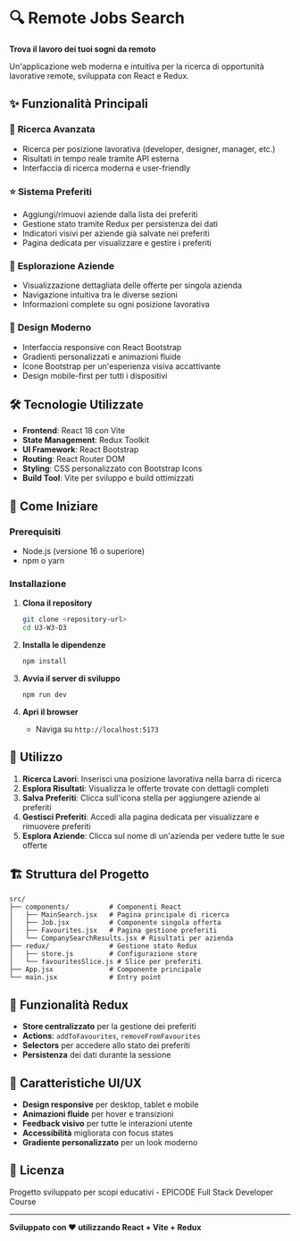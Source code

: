 # 🔍 Remote Jobs Search

**Trova il lavoro dei tuoi sogni da remoto**

Un'applicazione web moderna e intuitiva per la ricerca di opportunità lavorative remote, sviluppata con React e Redux.

## ✨ Funzionalità Principali

### 🔎 **Ricerca Avanzata**
- Ricerca per posizione lavorativa (developer, designer, manager, etc.)
- Risultati in tempo reale tramite API esterna
- Interfaccia di ricerca moderna e user-friendly

### ⭐ **Sistema Preferiti**
- Aggiungi/rimuovi aziende dalla lista dei preferiti
- Gestione stato tramite Redux per persistenza dei dati
- Indicatori visivi per aziende già salvate nei preferiti
- Pagina dedicata per visualizzare e gestire i preferiti

### 🏢 **Esplorazione Aziende**
- Visualizzazione dettagliata delle offerte per singola azienda
- Navigazione intuitiva tra le diverse sezioni
- Informazioni complete su ogni posizione lavorativa

### 🎨 **Design Moderno**
- Interfaccia responsive con React Bootstrap
- Gradienti personalizzati e animazioni fluide
- Icone Bootstrap per un'esperienza visiva accattivante
- Design mobile-first per tutti i dispositivi

## 🛠️ Tecnologie Utilizzate

- **Frontend**: React 18 con Vite
- **State Management**: Redux Toolkit
- **UI Framework**: React Bootstrap
- **Routing**: React Router DOM
- **Styling**: CSS personalizzato con Bootstrap Icons
- **Build Tool**: Vite per sviluppo e build ottimizzati

## 🚀 Come Iniziare

### Prerequisiti
- Node.js (versione 16 o superiore)
- npm o yarn

### Installazione

1. **Clona il repository**
   ```bash
   git clone <repository-url>
   cd U3-W3-D3
   ```

2. **Installa le dipendenze**
   ```bash
   npm install
   ```

3. **Avvia il server di sviluppo**
   ```bash
   npm run dev
   ```

4. **Apri il browser**
   - Naviga su `http://localhost:5173`

## 📱 Utilizzo

1. **Ricerca Lavori**: Inserisci una posizione lavorativa nella barra di ricerca
2. **Esplora Risultati**: Visualizza le offerte trovate con dettagli completi
3. **Salva Preferiti**: Clicca sull'icona stella per aggiungere aziende ai preferiti
4. **Gestisci Preferiti**: Accedi alla pagina dedicata per visualizzare e rimuovere preferiti
5. **Esplora Aziende**: Clicca sul nome di un'azienda per vedere tutte le sue offerte

## 🏗️ Struttura del Progetto

```
src/
├── components/          # Componenti React
│   ├── MainSearch.jsx   # Pagina principale di ricerca
│   ├── Job.jsx          # Componente singola offerta
│   ├── Favourites.jsx   # Pagina gestione preferiti
│   └── CompanySearchResults.jsx # Risultati per azienda
├── redux/               # Gestione stato Redux
│   ├── store.js         # Configurazione store
│   └── favouritesSlice.js # Slice per preferiti
├── App.jsx              # Componente principale
└── main.jsx             # Entry point
```

## 🎯 Funzionalità Redux

- **Store centralizzato** per la gestione dei preferiti
- **Actions**: `addToFavourites`, `removeFromFavourites`
- **Selectors** per accedere allo stato dei preferiti
- **Persistenza** dei dati durante la sessione

## 🌟 Caratteristiche UI/UX

- **Design responsive** per desktop, tablet e mobile
- **Animazioni fluide** per hover e transizioni
- **Feedback visivo** per tutte le interazioni utente
- **Accessibilità** migliorata con focus states
- **Gradiente personalizzato** per un look moderno

## 📄 Licenza

Progetto sviluppato per scopi educativi - EPICODE Full Stack Developer Course

---

**Sviluppato con ❤️ utilizzando React + Vite + Redux**
